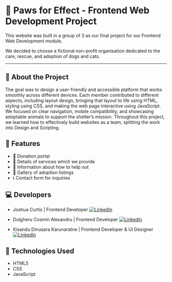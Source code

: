 # 🐾 Paws for Effect - Frontend Web Development Project

This website was built in a group of 3 as our final project for our Frontend Web Development module.

We decided to choose a fictional non-profit organisation dedicated to the care, rescue, and adoption of dogs and cats.

---

## 📌 About the Project

The goal was to design a user-friendly and accessible platform that works smoothly across different devices. Each member
contributed to different aspects, including layout design, bringing that layout to life using HTML, styling using CSS, and making the web page
interactive using JavaScript. We focused on clear navigation, mobile
compatibility, and showcasing adoptable animals to support the shelter’s
mission. Throughout this project, we learned how to effectively build
websites as a team, splitting the work into Design and Scripting.

## 🌟 Features

- 💸 Donation portal
- 🐶 Details of services which we provide
- 💖 Information about how to help out
- 📸 Gallery of adoption listings
- 📞 Contact form for inquiries

## 💻 Developers

- Joshua Curtis | Frontend Developer
[![LinkedIn](https://img.shields.io/badge/LinkedIn-Connect-blue?logo=linkedin)](https://www.linkedin.com/in/joshua-curtis-9156b72a7/)

- Dulgheru Cosmin Alexandru | Frontend Developer
[![LinkedIn](https://img.shields.io/badge/LinkedIn-Connect-blue?logo=linkedin)](https://www.linkedin.com/in/dulgheru-cosmin/)

- Kisandu Dinusara Karunaratne | Frontend Developer & UI Designer
[![LinkedIn](https://img.shields.io/badge/LinkedIn-Connect-blue?logo=linkedin)](https://www.linkedin.com/in/kisandu-dinusara-karunaratne-237627336/)

## 🧪 Technologies Used

- HTML5
- CSS
- JavaScript